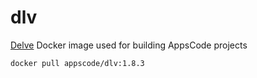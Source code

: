 # dlv

[Delve](https://github.com/go-delve/delve) Docker image used for building AppsCode projects

```console
docker pull appscode/dlv:1.8.3
```
